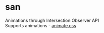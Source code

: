 # san
Animations through Intersection Observer API<br>
Supports animations - <a href="https://daneden.github.io/animate.css" target="_blank">animate.css</a>
